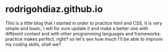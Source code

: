 # rodrigohdiaz.github.io

This is a little blog that I started in order to practice html and CSS, it is very simple and basic, I will for sure update it and make a better one with different content and with other programming languages and frameworks; practice makes perfect, right? so let's see how much I'll be able to improve my coding skills, shall we?
